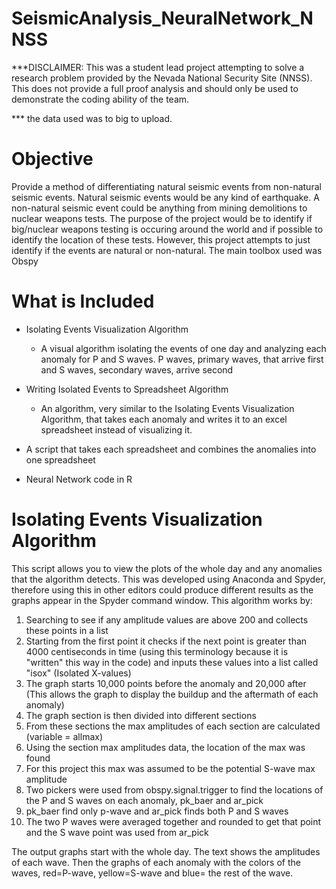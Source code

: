 # SeismicAnalysis_NeuralNetwork_NNSS
***DISCLAIMER: This was a student lead project attempting to solve a research problem provided by the Nevada National Security Site (NNSS). This does not provide a full proof analysis and should only be used to demonstrate the coding ability of the team. 

*** the data used was to big to upload. 

# Objective
Provide a method of differentiating natural seismic events from non-natural seismic events. Natural seismic events would be any kind of earthquake. A non-natural seismic event could be anything from mining demolitions to nuclear weapons tests. The purpose of the project would be to identify if big/nuclear weapons testing is occuring around the world and if possible to identify the location of these tests. However, this project attempts to just identify if the events are natural or non-natural. The main toolbox used was Obspy

# What is Included
- Isolating Events Visualization Algorithm
    - A visual algorithm isolating the events of one day and analyzing each anomaly for P and S waves. P waves, primary waves, that arrive first and S waves, secondary waves, arrive second

- Writing Isolated Events to Spreadsheet Algorithm
    - An algorithm, very similar to the Isolating Events Visualization Algorithm, that takes each anomaly and writes it to an excel spreadsheet instead of visualizing it.

- A script that takes each spreadsheet and combines the anomalies into one spreadsheet

- Neural Network code in R


# Isolating Events Visualization Algorithm
This script allows you to view the plots of the whole day and any anomalies that the  algorithm detects. This was developed using Anaconda and Spyder, therefore using this in other editors could produce different results as the graphs appear in the Spyder command window. This algorithm works by:
1. Searching to see if any amplitude values are above 200 and collects these points in a list
2. Starting from the first point it checks if the next point is greater than 4000 centiseconds in time (using this terminology because it is "written" this way in the code) and inputs these values into a list called "isox" (Isolated X-values)
3. The graph starts 10,000 points before the anomaly and 20,000 after (This allows the graph to display the buildup and the aftermath of each anomaly)
4. The graph section is then divided into different sections
5. From these sections the max amplitudes of each section are calculated (variable = allmax)
6. Using the section max amplitudes data, the location of the max was found
7. For this project this max was assumed to be the potential S-wave max amplitude
8. Two pickers were used from obspy.signal.trigger to find the locations of the P and S waves on each anomaly, pk_baer and ar_pick
9. pk_baer find only p-wave and ar_pick finds both P and S waves
10. The two P waves were averaged together and rounded to get that point and the S wave point was used from ar_pick

The output graphs start with the whole day. The text shows the amplitudes of each wave. Then the graphs of each anomaly with the colors of the waves, red=P-wave, yellow=S-wave and blue= the rest of the wave.
